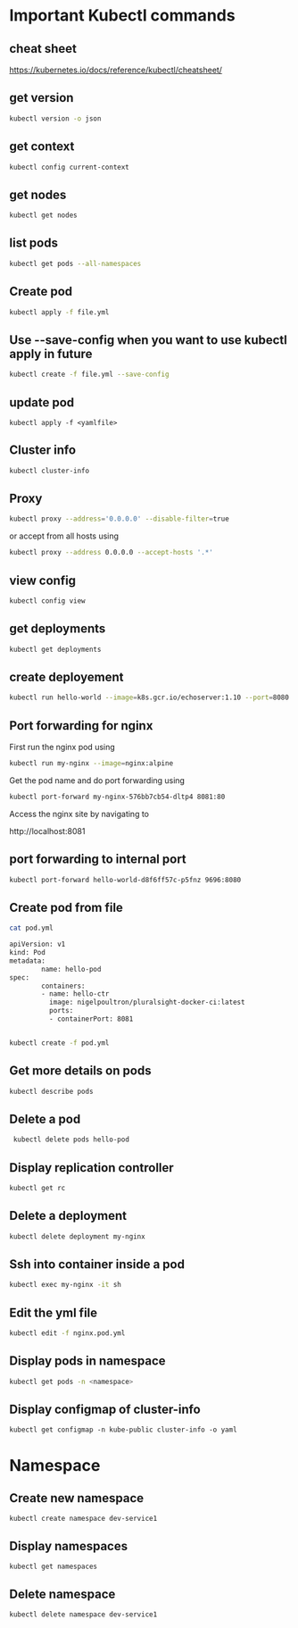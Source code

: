 # Important Kubectl commands

## cheat sheet
https://kubernetes.io/docs/reference/kubectl/cheatsheet/


## get version
```bash
kubectl version -o json
```

## get context
```bash
kubectl config current-context
```

## get nodes
```bash
kubectl get nodes
```

## list pods
```bash
kubectl get pods --all-namespaces
```

## Create pod
```bash
kubectl apply -f file.yml
```

## Use --save-config when you want to use kubectl apply in future
```bash
kubectl create -f file.yml --save-config
```

## update pod
```
kubectl apply -f <yamlfile>
```

## Cluster info
```bash
kubectl cluster-info
```

## Proxy
```bash
kubectl proxy --address='0.0.0.0' --disable-filter=true
```

or accept from all hosts using

```bash
kubectl proxy --address 0.0.0.0 --accept-hosts '.*'
```

## view config
```bash
kubectl config view
```

## get deployments
```bash
kubectl get deployments
```

## create deployement
```bash
kubectl run hello-world --image=k8s.gcr.io/echoserver:1.10 --port=8080
```

## Port forwarding for nginx
First run the nginx pod using
```bash
kubectl run my-nginx --image=nginx:alpine
```

Get the pod name and do port forwarding using
```bash
kubectl port-forward my-nginx-576bb7cb54-dltp4 8081:80
```

Access the nginx site by navigating to

http://localhost:8081


## port forwarding to internal port
```bash
kubectl port-forward hello-world-d8f6ff57c-p5fnz 9696:8080
```

## Create pod from file
```bash
cat pod.yml

apiVersion: v1
kind: Pod
metadata:
        name: hello-pod
spec:
        containers:
        - name: hello-ctr
          image: nigelpoultron/pluralsight-docker-ci:latest
          ports:
          - containerPort: 8081


kubectl create -f pod.yml
```

## Get more details on pods
```bash
kubectl describe pods
```

## Delete a pod
```bash
 kubectl delete pods hello-pod
 ```

 ## Display replication controller
 ```bash
 kubectl get rc
 ```

## Delete a deployment
```bash
kubectl delete deployment my-nginx
```

## Ssh into container inside a pod
```bash
kubectl exec my-nginx -it sh
```


## Edit the yml file
```bash
kubectl edit -f nginx.pod.yml
```

## Display pods in namespace
```bash
kubectl get pods -n <namespace>
```

## Display configmap of cluster-info
```
kubectl get configmap -n kube-public cluster-info -o yaml
```

# Namespace

## Create new namespace

```
kubectl create namespace dev-service1
```

## Display namespaces

```
kubectl get namespaces
```

## Delete namespace
```
kubectl delete namespace dev-service1
```